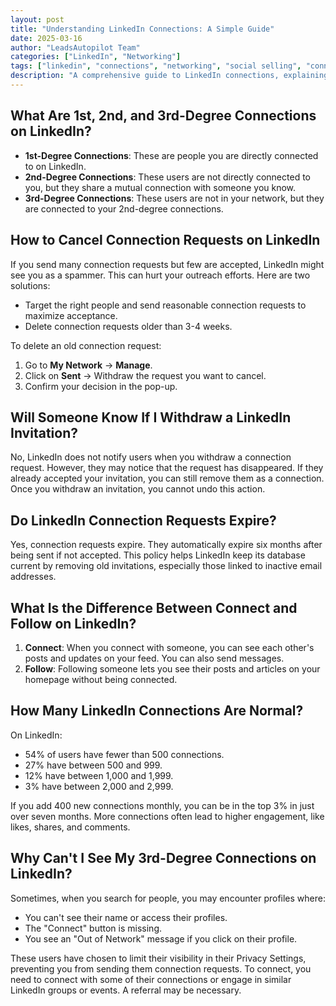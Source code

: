 ```yaml
---
layout: post
title: "Understanding LinkedIn Connections: A Simple Guide"
date: 2025-03-16
author: "LeadsAutopilot Team"
categories: ["LinkedIn", "Networking"]
tags: ["linkedin", "connections", "networking", "social selling", "connection requests"]
description: "A comprehensive guide to LinkedIn connections, explaining everything from connection degrees to request management, expiration, and visibility settings."
---
```


## What Are 1st, 2nd, and 3rd-Degree Connections on LinkedIn?
- **1st-Degree Connections**: These are people you are directly connected to on LinkedIn.
- **2nd-Degree Connections**: These users are not directly connected to you, but they share a mutual connection with someone you know.
- **3rd-Degree Connections**: These users are not in your network, but they are connected to your 2nd-degree connections.

## How to Cancel Connection Requests on LinkedIn
If you send many connection requests but few are accepted, LinkedIn might see you as a spammer. This can hurt your outreach efforts. Here are two solutions:
- Target the right people and send reasonable connection requests to maximize acceptance.
- Delete connection requests older than 3-4 weeks.

To delete an old connection request:
1. Go to **My Network** -> **Manage**.
2. Click on **Sent** -> Withdraw the request you want to cancel.
3. Confirm your decision in the pop-up.

## Will Someone Know If I Withdraw a LinkedIn Invitation?
No, LinkedIn does not notify users when you withdraw a connection request. However, they may notice that the request has disappeared. If they already accepted your invitation, you can still remove them as a connection. Once you withdraw an invitation, you cannot undo this action.

## Do LinkedIn Connection Requests Expire?
Yes, connection requests expire. They automatically expire six months after being sent if not accepted. This policy helps LinkedIn keep its database current by removing old invitations, especially those linked to inactive email addresses.

## What Is the Difference Between Connect and Follow on LinkedIn?
1. **Connect**: When you connect with someone, you can see each other's posts and updates on your feed. You can also send messages.
2. **Follow**: Following someone lets you see their posts and articles on your homepage without being connected.

## How Many LinkedIn Connections Are Normal?
On LinkedIn:
- 54% of users have fewer than 500 connections.
- 27% have between 500 and 999.
- 12% have between 1,000 and 1,999.
- 3% have between 2,000 and 2,999.

If you add 400 new connections monthly, you can be in the top 3% in just over seven months. More connections often lead to higher engagement, like likes, shares, and comments.

## Why Can't I See My 3rd-Degree Connections on LinkedIn?
Sometimes, when you search for people, you may encounter profiles where:
- You can't see their name or access their profiles.
- The "Connect" button is missing.
- You see an "Out of Network" message if you click on their profile.

These users have chosen to limit their visibility in their Privacy Settings, preventing you from sending them connection requests. To connect, you need to connect with some of their connections or engage in similar LinkedIn groups or events. A referral may be necessary. 